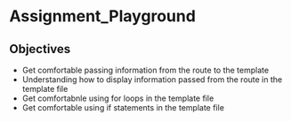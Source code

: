 # Assignment_Playground
## Objectives
- Get comfortable passing information from the route to the template
- Understanding how to display information passed from the route in the template file
- Get comfortabnle using for loops in the template file
- Get comfortable using if statements in the template file
